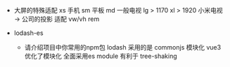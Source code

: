 - 大屏的特殊适配
   xs 手机 sm 平板 md 一般电视
   lg > 1170 
   xl > 1920
   小米电视 -> 公司的投影 适配 vw/vh rem

- lodash-es
   - 请介绍项目中你常用的npm包
      lodash 采用的是 commonjs 模块化
      vue3 优化了模块化 全面采用es module 有利于 tree-shaking
      